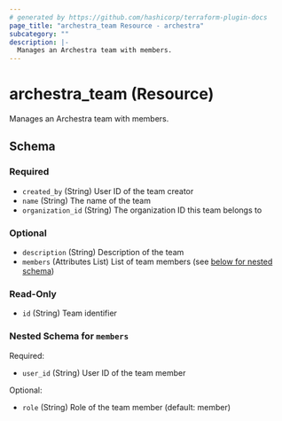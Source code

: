 ```yaml
---
# generated by https://github.com/hashicorp/terraform-plugin-docs
page_title: "archestra_team Resource - archestra"
subcategory: ""
description: |-
  Manages an Archestra team with members.
---
```


# archestra_team (Resource)

Manages an Archestra team with members.



<!-- schema generated by tfplugindocs -->
## Schema

### Required

- `created_by` (String) User ID of the team creator
- `name` (String) The name of the team
- `organization_id` (String) The organization ID this team belongs to

### Optional

- `description` (String) Description of the team
- `members` (Attributes List) List of team members (see [below for nested schema](#nestedatt--members))

### Read-Only

- `id` (String) Team identifier

<a id="nestedatt--members"></a>
### Nested Schema for `members`

Required:

- `user_id` (String) User ID of the team member

Optional:

- `role` (String) Role of the team member (default: member)
